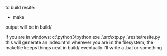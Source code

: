 <p>
to build resite:<br />
<ul><li>make</li></ul>
output will be in build/

if you are in windows:
c:\python3\python.exe .\src\xtp.py .\resite\resite.py
this will generate an index.html wherever you are in the filesystem, the makefile keeps things neat in build/
eventually I'll write a .bat or something
</p>
